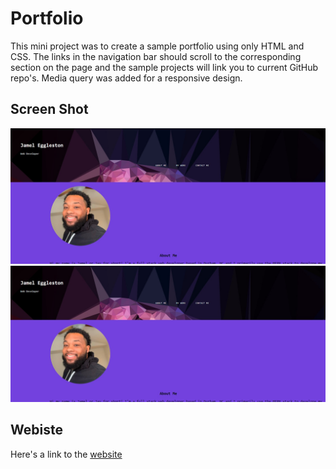 # Portfolio

This mini project was to create a sample portfolio using only HTML and CSS.
The links in the navigation bar should scroll to the corresponding section on the page and
the sample projects will link you to current GitHub repo's.
Media query was added for a responsive design.

## Screen Shot
<img src="./assets/images/screen-shot1.jpg"/>
<img src="./assets/images/screen-shot1.jpg">

## Webiste 
Here's a link to the [website](https://concreteroc.github.io/Jamels-Portfolio-Website/)